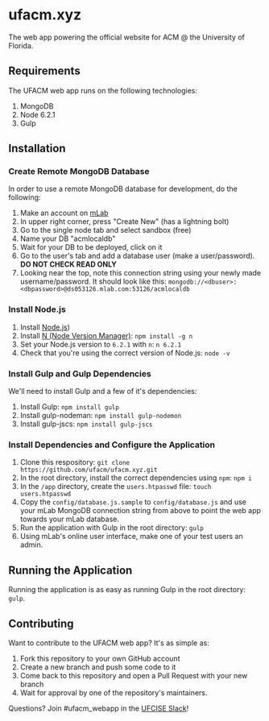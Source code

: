 # ufacm.xyz

The web app powering the official website for ACM @ the University of Florida.

## Requirements

The UFACM web app runs on the following technologies:

1. MongoDB
2. Node 6.2.1
3. Gulp

## Installation

### Create Remote MongoDB Database

In order to use a remote MongoDB database for development, do the following:

1. Make an account on [mLab](https://mlab.com)
2. In upper right corner, press "Create New" (has a lightning bolt)
3. Go to the single node tab and select sandbox (free)
4. Name your DB "acmlocaldb"
5. Wait for your DB to be deployed, click on it
6. Go to the user's tab and add a database user (make a user/password). **DO NOT CHECK READ ONLY**
7. Looking near the top, note this connection string using your newly made username/password. It should look like this: `mongodb://<dbuser>:<dbpassword>@ds053126.mlab.com:53126/acmlocaldb`

### Install Node.js

1. Install [Node.js](https://nodejs.org/en/download/))
2. Install [N (Node Version Manager)](https://www.npmjs.com/package/n): `npm install -g n`
3. Set your Node.js version to `6.2.1` with `n`: `n 6.2.1`
4. Check that you're using the correct version of Node.js: `node -v`

### Install Gulp and Gulp Dependencies

We'll need to install Gulp and a few of it's dependencies:

1. Install Gulp: `npm install gulp`
2. Install gulp-nodeman: `npm install gulp-nodemon`
3. Install gulp-jscs: `npm install gulp-jscs`

### Install Dependencies and Configure the Application

1. Clone this respository: `git clone https://github.com/ufacm/ufacm.xyz.git`
2. In the root directory, install the correct dependencies using `npm`: `npm i`
3. In the `/app` directory, create the `users.htpasswd` file: `touch users.htpasswd`
4. Copy the `config/database.js.sample` to `config/database.js` and use your mLab MongoDB connection string from above to point the web app towards your mLab database.
5. Run the application with Gulp in the root directory: `gulp`
6. Using mLab's online user interface, make one of your test users an admin.

## Running the Application

Running the application is as easy as running Gulp in the root directory: `gulp`.

## Contributing

Want to contribute to the UFACM web app? It's as simple as:

1. Fork this repository to your own GitHub account
2. Create a new branch and push some code to it
3. Come back to this repository and open a Pull Request with your new branch
4. Wait for approval by one of the repository's maintainers.

Questions? Join #ufacm_webapp in the [UFCISE Slack](http://slack.ufcise.com)!
